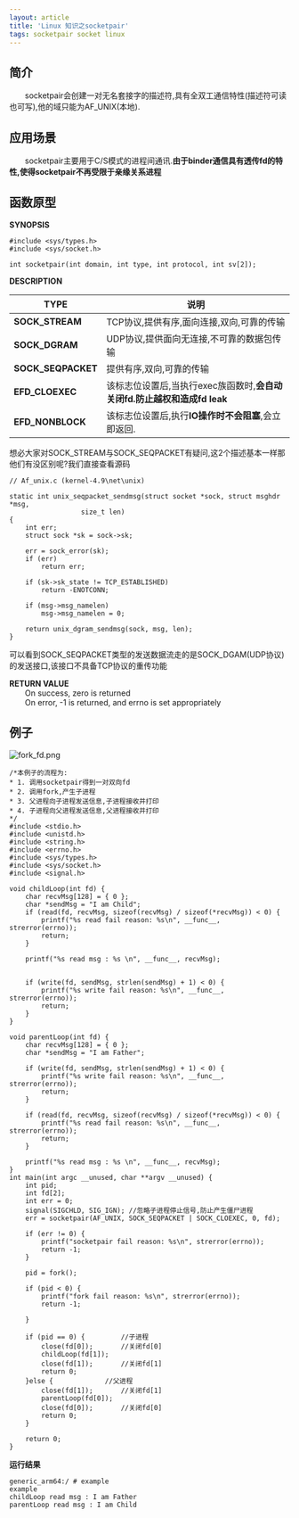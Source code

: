 ```yaml
---
layout: article
title: 'Linux 知识之socketpair'
tags: socketpair socket linux
---
```


## 简介

  socketpair会创建一对无名套接字的描述符,具有全双工通信特性(描述符可读也可写),他的域只能为AF_UNIX(本地).

## 应用场景

  socketpair主要用于C/S模式的进程间通讯.**由于binder通信具有透传fd的特性,使得socketpair不再受限于亲缘关系进程**

## 函数原型

**SYNOPSIS**

```
#include <sys/types.h>    
#include <sys/socket.h>

int socketpair(int domain, int type, int protocol, int sv[2]);
```

**DESCRIPTION**

| TYPE               | 说明                                             |
| ------------------ | ---------------------------------------------- |
| **SOCK_STREAM**    | TCP协议,提供有序,面向连接,双向,可靠的传输                       |
| **SOCK_DGRAM**     | UDP协议,提供面向无连接,不可靠的数据包传输                        |
| **SOCK_SEQPACKET** | 提供有序,双向,可靠的传输                                  |
| **EFD_CLOEXEC**    | 该标志位设置后,当执行exec族函数时,**会自动关闭fd.防止越权和造成fd leak** |
| **EFD_NONBLOCK**   | 该标志位设置后,执行**IO操作时不会阻塞**,会立即返回.                 |

想必大家对SOCK_STREAM与SOCK_SEQPACKET有疑问,这2个描述基本一样那他们有没区别呢?我们直接查看源码

```
// Af_unix.c (kernel-4.9\net\unix)

static int unix_seqpacket_sendmsg(struct socket *sock, struct msghdr *msg,
				  size_t len)
{
	int err;
	struct sock *sk = sock->sk;

	err = sock_error(sk);
	if (err)
		return err;

	if (sk->sk_state != TCP_ESTABLISHED)
		return -ENOTCONN;

	if (msg->msg_namelen)
		msg->msg_namelen = 0;

	return unix_dgram_sendmsg(sock, msg, len);
}
```

可以看到SOCK_SEQPACKET类型的发送数据流走的是SOCK_DGAM(UDP协议)的发送接口,该接口不具备TCP协议的重传功能

**RETURN VALUE**  
  On success, zero is returned  
  On error, -1 is returned, and errno is set appropriately

## 例子

![fork_fd.png](https://p6-juejin.byteimg.com/tos-cn-i-k3u1fbpfcp/1b8b0c8a09ea43f99beaace5e844a080~tplv-k3u1fbpfcp-watermark.image?)

```
/*本例子的流程为: 
* 1. 调用socketpair得到一对双向fd
* 2. 调用fork,产生子进程
* 3. 父进程向子进程发送信息,子进程接收并打印
* 4. 子进程向父进程发送信息,父进程接收并打印
*/
#include <stdio.h>
#include <unistd.h>
#include <string.h>
#include <errno.h>
#include <sys/types.h>         
#include <sys/socket.h>
#include <signal.h>

void childLoop(int fd) {
	char recvMsg[128] = { 0 };
	char *sendMsg = "I am Child";
	if (read(fd, recvMsg, sizeof(recvMsg) / sizeof(*recvMsg)) < 0) {
		printf("%s read fail reason: %s\n", __func__, strerror(errno));
		return;
	}
	
	printf("%s read msg : %s \n", __func__, recvMsg);

	
	if (write(fd, sendMsg, strlen(sendMsg) + 1) < 0) {
		printf("%s write fail reason: %s\n", __func__, strerror(errno));
		return;
	}
}

void parentLoop(int fd) {	
	char recvMsg[128] = { 0 };
	char *sendMsg = "I am Father";
	
	if (write(fd, sendMsg, strlen(sendMsg) + 1) < 0) {
		printf("%s write fail reason: %s\n", __func__, strerror(errno));
		return;
	}
	
	if (read(fd, recvMsg, sizeof(recvMsg) / sizeof(*recvMsg)) < 0) {
		printf("%s read fail reason: %s\n", __func__, strerror(errno));
		return;
	}
	
	printf("%s read msg : %s \n", __func__, recvMsg);	
}
int main(int argc __unused, char **argv __unused) {
	int pid;
	int fd[2];
	int err = 0;
	signal(SIGCHLD, SIG_IGN); //忽略子进程停止信号,防止产生僵尸进程
	err = socketpair(AF_UNIX, SOCK_SEQPACKET | SOCK_CLOEXEC, 0, fd);

	if (err != 0) {
		printf("socketpair fail reason: %s\n", strerror(errno));
		return -1;
	}

	pid = fork();

	if (pid < 0) {
		printf("fork fail reason: %s\n", strerror(errno));
		return -1;

	}

	if (pid == 0) {			//子进程
		close(fd[0]);		//关闭fd[0]
		childLoop(fd[1]);
		close(fd[1]);		//关闭fd[1]
		return 0;
	}else {				//父进程
		close(fd[1]);		//关闭fd[1]
		parentLoop(fd[0]);
		close(fd[0]);		//关闭fd[0]
		return 0;
	}
	
	return 0;
}
```
**运行结果**
```
generic_arm64:/ # example
example
childLoop read msg : I am Father
parentLoop read msg : I am Child